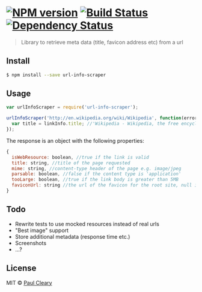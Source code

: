 #  [![NPM version][npm-image]][npm-url] [![Build Status][travis-image]][travis-url] [![Dependency Status][daviddm-image]][daviddm-url]

> Library to retrieve meta data (title, favicon address etc) from a url


## Install

```sh
$ npm install --save url-info-scraper
```


## Usage

```js
var urlInfoScraper = require('url-info-scraper');

urlInfoScraper('http://en.wikipedia.org/wiki/Wikipedia', function(error, linkInfo) {
  var title = linkInfo.title; //'Wikipedia - Wikipedia, the free encyclopedia'
});
```

The response is an object with the following properties:
```js
{
  isWebResource: boolean, //true if the link is valid
  title: string, //title of the page requested
  mime: string, //content-type header of the page e.g. image/jpeg
  parsable: boolean, //false if the content type is 'application'
  tooLarge: boolean, //true if the link body is greater than 5MB
  faviconUrl: string //the url of the favicon for the root site, null if not found
}
```

## Todo
- Rewrite tests to use mocked resources instead of real urls
- "Best image" support
- Store additional metadata (response time etc.)
- Screenshots
- ...?

## License

MIT © [Paul Cleary](tab.bz)


[npm-image]: https://badge.fury.io/js/url-info-scraper.svg
[npm-url]: https://npmjs.org/package/url-info-scraper
[travis-image]: https://travis-ci.org/pauljohncleary/url-info-scraper.svg?branch=master
[travis-url]: https://travis-ci.org/pauljohncleary/url-info-scraper
[daviddm-image]: https://david-dm.org/pauljohncleary/url-info-scraper.svg?theme=shields.io
[daviddm-url]: https://david-dm.org/pauljohncleary/url-info-scraper
